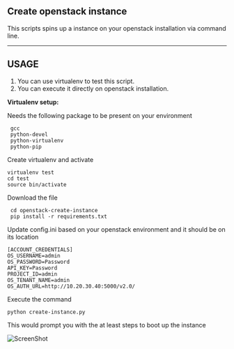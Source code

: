 
**Create openstack instance**
-----------------------------

This scripts spins up a instance on your openstack installation via command line.


----------


USAGE
-----

 1. You can use virtualenv to test this script. 
 2. You can execute it directly on openstack installation.

**Virtualenv setup:**

Needs the following package to be present on your environment

     gcc
     python-devel
     python-virtualenv
     python-pip

Create  virtualenv and activate

    virtualenv test
    cd test
    source bin/activate
 
 Download the file
 

     cd openstack-create-instance
     pip install -r requirements.txt

Update config.ini based on your openstack environment and it should be on its location

    [ACCOUNT_CREDENTIALS]
    OS_USERNAME=admin
    OS_PASSWORD=Password
    API_KEY=Password
    PROJECT_ID=admin
    OS_TENANT_NAME=admin
    OS_AUTH_URL=http://10.20.30.40:5000/v2.0/

Execute the command 

    python create-instance.py

This would prompt you with the at least steps to boot up the instance

![ScreenShot](https://github.com/mohi048/openstack-create-instance/blob/master/snapshot-create-instance.png)

